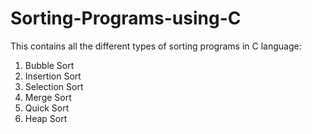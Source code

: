 # Sorting-Programs-using-C
This contains all the different types of sorting programs in C language:
1. Bubble Sort
2. Insertion Sort
3. Selection Sort
4. Merge Sort
5. Quick Sort
6. Heap Sort
